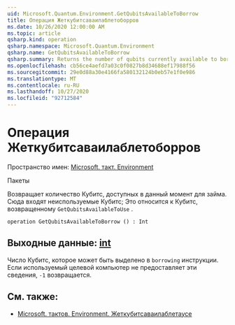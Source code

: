 ```yaml
---
uid: Microsoft.Quantum.Environment.GetQubitsAvailableToBorrow
title: Операция Жеткубитсаваилаблетоборров
ms.date: 10/26/2020 12:00:00 AM
ms.topic: article
qsharp.kind: operation
qsharp.namespace: Microsoft.Quantum.Environment
qsharp.name: GetQubitsAvailableToBorrow
qsharp.summary: Returns the number of qubits currently available to borrow. This includes unused qubits; that is, this includes the qubits returned by `GetQubitsAvailableToUse`.
ms.openlocfilehash: cb56ce4aefd7a03c0f0827b8d34688ef17988f56
ms.sourcegitcommit: 29e0d88a30e4166fa580132124b0eb57e1f0e986
ms.translationtype: MT
ms.contentlocale: ru-RU
ms.lasthandoff: 10/27/2020
ms.locfileid: "92712584"
---
```

# <a name="getqubitsavailabletoborrow-operation"></a>Операция Жеткубитсаваилаблетоборров

Пространство имен: [Microsoft. такт. Environment](xref:Microsoft.Quantum.Environment)

Пакеты [](https://nuget.org/packages/)


Возвращает количество Кубитс, доступных в данный момент для займа.
Сюда входят неиспользуемые Кубитс; Это относится к Кубитс, возвращенному `GetQubitsAvailableToUse` .

```qsharp
operation GetQubitsAvailableToBorrow () : Int
```


## <a name="output--int"></a>Выходные данные: [int](xref:microsoft.quantum.lang-ref.int)

Число Кубитс, которое может быть выделено в `borrowing` инструкции.
Если используемый целевой компьютер не предоставляет эти сведения, `-1` возвращается.

## <a name="see-also"></a>См. также:

- [Microsoft. тактов. Environment. Жеткубитсаваилаблетаусе](xref:Microsoft.Quantum.Environment.GetQubitsAvailableToUse)